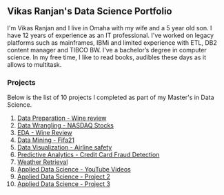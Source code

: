 ## Vikas Ranjan's Data Science Portfolio

I'm Vikas Ranjan and I live in Omaha with my wife and a 5 year old son. I have 12 years of experience as an IT professional. I've worked on legacy platforms such as mainframes, IBMi and limited experience with ETL, DB2 content manager and TIBCO BW. I've a bachelor’s degree in computer science. In my free time, I like to read books, audibles these days as it allows to multitask.  

### Projects

Below is the list of 10 projects I completed as part of my Master's in Data Science.

1. [Data Preparation - Wine review](https://github.com/ranjaninv/ranjaninv.github.io/tree/main/Data%20Preparation%20-%20Wine%20review)
2. [Data Wrangling - NASDAQ Stocks](https://github.com/ranjaninv/ranjaninv.github.io/tree/main/Data%20Wrangling%20-%20NASDAQ%20Stocks)
3. [EDA - Wine Review]( https://github.com/ranjaninv/ranjaninv.github.io/tree/main/EDA%20-%20Wine%20Review)
4. [Data Mining - Fifa21](https://github.com/ranjaninv/ranjaninv.github.io/tree/main/Data%20Mining%20-%20Fifa21)
5. [Data Visualization - Airline safety](https://github.com/ranjaninv/ranjaninv.github.io/tree/main/Data%20Visualization%20-%20Airline%20safety)
6. [Predictive Analytics - Credit Card Fraud Detection](https://github.com/ranjaninv/ranjaninv.github.io/blob/main/Predictive%20Analytics%20-%20Credit%20Card%20Fraud%20Detection/README.md)
7. [Weather Retrieval](https://github.com/ranjaninv/ranjaninv.github.io/tree/main/Weather%20Retrieval)
8. [Applied Data Science - YouTube Videos](https://github.com/ranjaninv/ranjaninv.github.io/tree/main/Applied%20Data%20Science%20-%20YouTube%20Videos)
9. [Applied Data Science - Project 2](https://github.com/ranjaninv/ranjaninv.github.io/tree/main/Applied%20Data%20Science%20-%20Project%202)
10. [Applied Data Science - Project 3](https://github.com/ranjaninv/ranjaninv.github.io/tree/main/Applied%20Data%20Science%20-%20Project%203)

